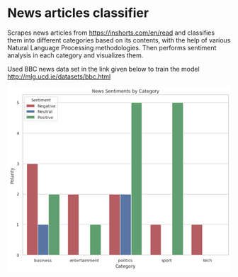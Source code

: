 # News articles classifier

Scrapes news articles from https://inshorts.com/en/read and classifies them into different categories based on its contents, with the help of various Natural Language Processing methodologies. Then performs sentiment analysis in each category and visualizes them.

Used BBC news data set in the link given below to train the model
http://mlg.ucd.ie/datasets/bbc.html


![](news_sentiment.png)
